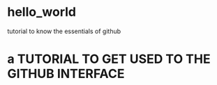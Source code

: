 # hello_world
tutorial to know the essentials of github 
# a TUTORIAL TO GET USED TO THE GITHUB INTERFACE
